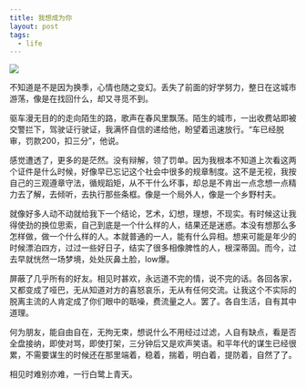 ```yaml
---
title: 我想成为你
layout: post
tags:
  - life
---
```

![](http://7xo9zb.com1.z0.glb.clouddn.com/QQphoto.jpeg)


不知道是不是因为换季，心情也随之变幻。丢失了前面的好学努力，整日在这城市游荡，像是在找回什么，却又寻觅不到。

驱车漫无目的的走向陌生的路，歌声在春风里飘荡。陌生的城市，一出收费站即被交警拦下，驾驶证行驶证，我满怀自信的递给他，盼望着迅速放行。“车已经脱审，罚款200，扣三分”，他说。

感觉遭透了，更多的是茫然。没有辩解，领了罚单。因为我根本不知道上次看这两个证件是什么时候，好像早已忘记这个社会中很多的规章制度。这不是无视，我按自己的三观遵章守法，循规蹈矩，从不干什么坏事，却总是不肯出一点念想一点精力去了解，去倾听，去执行那些条框。像是一个局外人，像是一个乡野村夫。

就像好多人动不动就给我下一个结论，艺术，幻想，理想，不现实。有时候这让我得使劲的换位思索，自己到底是一个什么样的人，结果还是迷惑。本没有想那么多怎样做，做一个什么样的人。本就普通的一人，能有什么异相。想来可能是年少的时候漂泊四方，过过一些好日子，结实了很多相像脾性的人，根深蒂固。而今，过去早就恍然一场梦境，处处灰鼻土脸，low爆。

屏蔽了几乎所有的好友。相见时甚欢，永远道不完的情，说不完的话。各回各家，又都变成了哑巴，无从知道对方的喜怒哀乐，无从有任何交流。让我这个不实际的脱离主流的人肯定成了你们眼中的聒噪，费流量之人。罢了。各自生活，自有其中道理。

何为朋友，能自由自在，无拘无束，想说什么不用经过过滤，人自有缺点，看是否全盘接纳，即使对骂，即使打架，三分钟后又是欢声笑语。和平年代的谋生已经很累，不需要谋生的时候还在那里端着，稳着，揣着，明白着，提防着，自然了了。

相见时难别亦难，一行白鹭上青天。




